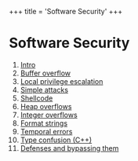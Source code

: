 +++
title = 'Software Security'
+++
# Software Security
1. [Intro](intro)
2. [Buffer overflow](buffer-overflow)
3. [Local privilege escalation](local-privilege-escalation)
4. [Simple attacks](simple-attacks)
5. [Shellcode](shellcode)
6. [Heap overflows](heap-overflows.md)
7. [Integer overflows](integer-overflows)
8. [Format strings](format-strings)
9. [Temporal errors](temporal-errors)
10. [Type confusion (C++)](type-confusion-cpp)
11. [Defenses and bypassing them](defenses-and-bypassing-them)
